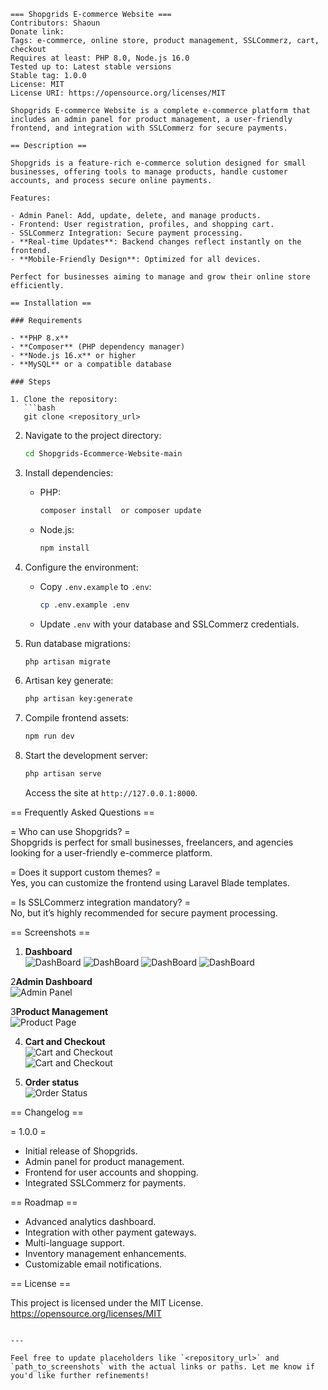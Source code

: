 
```
=== Shopgrids E-commerce Website ===  
Contributors: Shaoun  
Donate link: 
Tags: e-commerce, online store, product management, SSLCommerz, cart, checkout  
Requires at least: PHP 8.0, Node.js 16.0  
Tested up to: Latest stable versions  
Stable tag: 1.0.0  
License: MIT  
License URI: https://opensource.org/licenses/MIT  

Shopgrids E-commerce Website is a complete e-commerce platform that includes an admin panel for product management, a user-friendly frontend, and integration with SSLCommerz for secure payments.  

== Description ==  

Shopgrids is a feature-rich e-commerce solution designed for small businesses, offering tools to manage products, handle customer accounts, and process secure online payments.  

Features:  

- Admin Panel: Add, update, delete, and manage products.  
- Frontend: User registration, profiles, and shopping cart.  
- SSLCommerz Integration: Secure payment processing.  
- **Real-time Updates**: Backend changes reflect instantly on the frontend.  
- **Mobile-Friendly Design**: Optimized for all devices.  

Perfect for businesses aiming to manage and grow their online store efficiently.  

== Installation ==  

### Requirements  

- **PHP 8.x**  
- **Composer** (PHP dependency manager)  
- **Node.js 16.x** or higher  
- **MySQL** or a compatible database  

### Steps  

1. Clone the repository:  
   ```bash  
   git clone <repository_url>  
   ```  
2. Navigate to the project directory:  
   ```bash  
   cd Shopgrids-Ecommerce-Website-main  
   ```  
3. Install dependencies:  
   - PHP:  
     ```bash  
     composer install  or composer update
     ```  
   - Node.js:  
     ```bash  
     npm install  
     ```  
4. Configure the environment:  
   - Copy `.env.example` to `.env`:  
     ```bash  
     cp .env.example .env  
     ```  
   - Update `.env` with your database and SSLCommerz credentials.  

5. Run database migrations:  
   ```bash  
   php artisan migrate  
   ```  
6. Artisan key generate:  
   ```bash  
   php artisan key:generate  
   ```     
7. Compile frontend assets:  
   ```bash  
   npm run dev  
   ```  

8. Start the development server:  
   ```bash  
   php artisan serve  
   ```  
   Access the site at `http://127.0.0.1:8000`.  

== Frequently Asked Questions ==  

= Who can use Shopgrids? =  
Shopgrids is perfect for small businesses, freelancers, and agencies looking for a user-friendly e-commerce platform.  

= Does it support custom themes? =  
Yes, you can customize the frontend using Laravel Blade templates.  

= Is SSLCommerz integration mandatory? =  
No, but it’s highly recommended for secure payment processing.  

== Screenshots ==  

1. **Dashboard**  
   ![DashBoard](public/web_images/Home.png)
   ![DashBoard](public/web_images/middle.png)
   ![DashBoard](public/web_images/middle1.png)
   ![DashBoard](public/web_images/footer.png)

2**Admin Dashboard**  
   ![Admin Panel](public/web_images/Admin_dash.png)  

3**Product Management**  
   ![Product Page](public/web_images/Product.png)

4. **Cart and Checkout**  
   ![Cart and Checkout](public/web_images/Cart_list.png)  
   ![Cart and Checkout](public/web_images/Checkout_page.png)

4. **Order status**  
   ![Order Status](public/web_images/order_status.png)

== Changelog ==  

= 1.0.0 =  
- Initial release of Shopgrids.  
- Admin panel for product management.  
- Frontend for user accounts and shopping.  
- Integrated SSLCommerz for payments.  

== Roadmap ==  

- Advanced analytics dashboard.  
- Integration with other payment gateways.  
- Multi-language support.  
- Inventory management enhancements.  
- Customizable email notifications.  

== License ==  

This project is licensed under the MIT License.  
https://opensource.org/licenses/MIT  
```  

---

Feel free to update placeholders like `<repository_url>` and `path_to_screenshots` with the actual links or paths. Let me know if you'd like further refinements!
